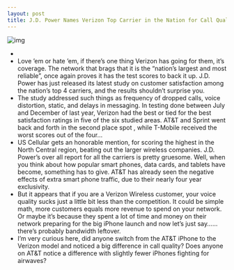 ```yaml
---
layout: post
title: J.D. Power Names Verizon Top Carrier in the Nation for Call Quality
---
```

![img](http://media.idownloadblog.com/wp-content/uploads/2011/03/jd-power.jpg)
*  
* Love ’em or hate ’em, if there’s one thing Verizon has going for them, it’s coverage. The network that brags that it is the “nation’s largest and most reliable”, once again proves it has the test scores to back it up. J.D. Power has just released its latest study on customer satisfaction among the nation’s top 4 carriers, and the results shouldn’t surprise you.
* The study addressed such things as frequency of dropped calls, voice distortion, static, and delays in messaging. In testing done between July and December of last year, Verizon had the best or tied for the best satisfaction ratings in five of the six studied areas. AT&T and Sprint went back and forth in the second place spot , while T-Mobile received the worst scores out of the four…
* US Cellular gets an honorable mention, for scoring the highest in the North Central region, beating out the larger wireless companies. J.D. Power’s over all report for all the carriers is pretty gruesome. Well, when you think about how popular smart phones, data cards, and tablets have become, something has to give. AT&T has already seen the negative effects of extra smart phone traffic, due to their nearly four year exclusivity.
* But it appears that if you are a Verizon Wireless customer, your voice quality sucks just a little bit less than the competition. It could be simple math, more customers equals more revenue to spend on your network. Or maybe it’s because they spent a lot of time and money on their network preparing for the big iPhone launch and now let’s just say…… there’s probably bandwidth leftover.
* I’m very curious here, did anyone switch from the AT&T iPhone to the Verizon model and noticed a big difference in call quality? Does anyone on AT&T notice a difference with slightly fewer iPhones fighting for airwaves?

